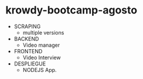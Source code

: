 # krowdy-bootcamp-agosto
- SCRAPING
   - multiple versions
- BACKEND
   - Video manager 
- FRONTEND
   - Video Interview
- DESPLIEGUE
   - NODEJS App.
